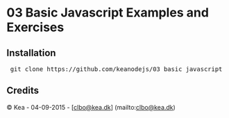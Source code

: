 # 03 Basic Javascript Examples and Exercises   

## Installation

<pre> git clone https://github.com/keanodejs/03_basic_javascript_examples_and_exercises.git</pre>

## Credits

&copy; Kea - 04-09-2015 - [clbo@kea.dk]  (mailto:clbo@kea.dk)